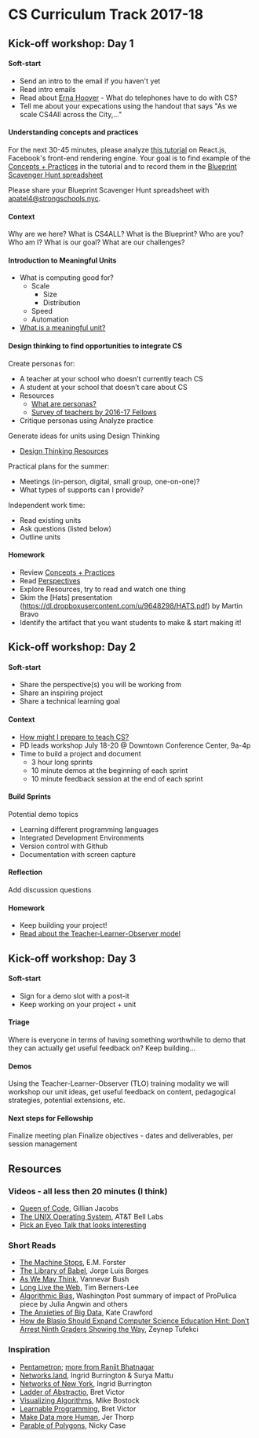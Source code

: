 # CS Curriculum Track 2017-18

## Kick-off workshop: Day 1

#### Soft-start
- Send an intro to the email if you haven't yet
- Read intro emails
- Read about [Erna Hoover](https://en.wikipedia.org/wiki/Erna_Schneider_Hoover) - What do telephones have to do with CS?
- Tell me about your expecations using the handout that says "As we scale CS4All across the City,..."

#### Understanding concepts and practices
For the next 30-45 minutes, please analyze [this tutorial](https://facebook.github.io/react/tutorial/tutorial.html) on React.js, Facebook's front-end rendering engine. Your goal is to find example of the [Concepts + Practices](https://drive.google.com/open?id=10Oa9WgVrHA2TAWbT1b3_25M0VKyXJNUjduT_AhF_FZY) in the tutorial and to record them in the [Blueprint Scavenger Hunt spreadsheet](https://docs.google.com/spreadsheets/d/1wJ8Pg0g8Ch3Vl5KisbfsaBv2zhriZgfWxksKhWoY-pg/copy)

Please share your Blueprint Scavenger Hunt spreadsheet with apatel4@strongschools.nyc.

#### Context
Why are we here? What is CS4ALL? What is the Blueprint?
Who are you? Who am I?
What is our goal?
What are our challenges?

#### Introduction to Meaningful Units
* What is computing good for?
    * Scale
        * Size
        * Distribution
    * Speed
    * Automation
* [What is a meaningful unit?](https://docs.google.com/document/d/1rEulnD7j7qmECcX7zxsH_aGOPRiC-j-mE-0Q1Ak6dfs/edit?usp=sharing)

#### Design thinking to find opportunities to integrate CS

Create personas for:
* A teacher at your school who doesn’t currently teach CS
* A student at your school that doesn’t care about CS
* Resources
    - [What are personas?](https://www.usability.gov/how-to-and-tools/methods/personas.html)
    - [Survey of teachers by 2016-17 Fellows](https://docs.google.com/a/strongschools.nyc/forms/d/1q7EB5H5-VTf2WypB18DlNmm_yHsKW5kYT22SleR0abw/edit#responses)
* Critique personas using Analyze practice

Generate ideas for units using Design Thinking
* [Design Thinking Resources](https://drive.google.com/open?id=1wQxePkFKCLVWyN7luTdgAwf0cdnv3vCrNd0lnjLyrag)

Practical plans for the summer:
* Meetings (in-person, digital, small group, one-on-one)?
* What types of supports can I provide?

Independent work time:
* Read existing units
* Ask questions (listed below)
* Outline units

#### Homework
* Review [Concepts + Practices](https://drive.google.com/open?id=10Oa9WgVrHA2TAWbT1b3_25M0VKyXJNUjduT_AhF_FZY)
* Read [Perspectives](https://drive.google.com/open?id=1GlmSupRDHvC4SNI_4TgtxG5gSjlhlxyjvRf2LGB94nY)
* Explore Resources, try to read and watch one thing
* Skim the [Hats] presentation (https://dl.dropboxusercontent.com/u/9648298/HATS.pdf) by Martin Bravo
* Identify the artifact that you want students to make & start making it!


## Kick-off workshop: Day 2

#### Soft-start
* Share the perspective(s) you will be working from
* Share an inspiring project
* Share a technical learning goal

#### Context
* [How might I prepare to teach CS?](https://docs.google.com/document/d/1KB1WaqaNcFBb7ZHv3ABTIKkxCjBEmPHlrWEP5yZdmx8/edit?usp=sharing)
* PD leads workshop July 18-20 @ Downtown Conference Center, 9a-4p
* Time to build a project and document
    - 3 hour long sprints
    - 10 minute demos at the beginning of each sprint
    - 10 minute feedback session at the end of each sprint

#### Build Sprints
Potential demo topics
- Learning different programming languages
- Integrated Development Environments
- Version control with Github
- Documentation with screen capture

#### Reflection
Add discussion questions

#### Homework
* Keep building your project!
* [Read about the Teacher-Learner-Observer model](https://docs.google.com/document/d/1zNXCm6MDcgqwwT32E56ZrTAvIFi5OW-ev9nE7CPU78M/edit?usp=sharing)

## Kick-off workshop: Day 3

#### Soft-start
* Sign for a demo slot with a post-it
* Keep working on your project + unit

#### Triage
Where is everyone in terms of having something worthwhile to demo that they can actually get useful feedback on?
Keep building...

#### Demos
Using the Teacher-Learner-Observer (TLO) training modality we will workshop our unit ideas, get useful feedback on content, pedagogical strategies, potential extensions, etc.

#### Next steps for Fellowship
Finalize meeting plan
Finalize objectives - dates and deliverables, per session management

## Resources

### Videos - all less then 20 minutes (I think)
 * [Queen of Code](http://fivethirtyeight.com/features/the-queen-of-code/), Gillian Jacobs
 * [The UNIX Operating System](https://www.youtube.com/watch?v=tc4ROCJYbm0), AT&T Bell Labs
 * [Pick an Eyeo Talk that looks interesting](https://vimeo.com/eyeofestival/)

### Short Reads
* [The Machine Stops](http://www.ele.uri.edu/faculty/vetter/Other-stuff/The-Machine-Stops.pdf), E.M. Forster
* [The Library of Babel](https://libraryofbabel.info/Borges/libraryofbabel.pdf), Jorge Luis Borges
* [As We May Think](http://www.theatlantic.com/magazine/archive/1945/07/as-we-may-think/303881/), Vannevar Bush
* [Long Live the Web](http://jblomo.github.io/webarch253/slides/Long_Live_the_Web.pdf), Tim Berners-Lee
* [Algorithmic Bias](https://www.washingtonpost.com/news/monkey-cage/wp/2016/10/17/can-an-algorithm-be-racist-our-analysis-is-more-cautious-than-propublicas/), Washington Post summary of impact of ProPulica piece by Julia Angwin and others 
* [The Anxieties of Big Data](http://thenewinquiry.com/essays/the-anxieties-of-big-data/), Kate Crawford
* [How de Blasio Should Expand Computer Science Education Hint: Don’t Arrest Ninth Graders Showing the Way](https://medium.com/message/how-de-blasio-should-expand-computer-science-education-fb8503517148), Zeynep Tufekci

### Inspiration
* [Pentametron](http://twitter.com/pentametron); [more from Ranjit Bhatnagar](http://moonmilk.com/)
* [Networks.land](http://networks.land), Ingrid Burrington & Surya Mattu
* [Networks of New York](), Ingrid Burrington
* [Ladder of Abstractio](http://worrydream.com/#!2/LadderOfAbstraction), Bret Victor
* [Visualizing Algorithms](https://bost.ocks.org/mike/algorithms/), Mike Bostock
* [Learnable Programming](http://worrydream.com/#!/LearnableProgramming), Bret Victor
* [Make Data more Human](https://www.ted.com/talks/jer_thorp_make_data_more_human), Jer Thorp
* [Parable of Polygons](http://ncase.me/polygons/), Nicky Case


